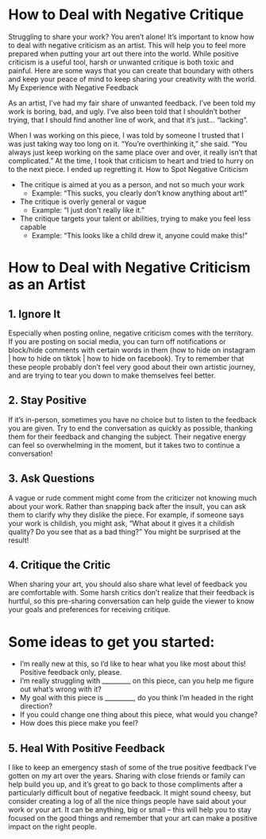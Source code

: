 # How to Deal with Negative Critique

Struggling to share your work? You aren’t alone! It’s important to know how to deal with negative criticism as an artist. This will help you to feel more prepared when putting your art out there into the world. While positive criticism is a useful tool, harsh or unwanted critique is both toxic and painful. Here are some ways that you can create that boundary with others and keep your peace of mind to keep sharing your creativity with the world.
My Experience with Negative Feedback

As an artist, I’ve had my fair share of unwanted feedback. I’ve been told my work is boring, bad, and ugly. I’ve also been told that I shouldn’t bother trying, that I should find another line of work, and that it’s just… “lacking”.

When I was working on this piece, I was told by someone I trusted that I was just taking way too long on it. “You’re overthinking it,” she said. “You always just keep working on the same place over and over, it really isn’t that complicated.” At the time, I took that criticism to heart and tried to hurry on to the next piece. I ended up regretting it.
How to Spot Negative Criticism

- The critique is aimed at you as a person, and not so much your work
    - Example: “This sucks, you clearly don’t know anything about art!”
- The critique is overly general or vague
    - Example: “I just don’t really like it.”
- The critique targets your talent or abilities, trying to make you feel less capable
    - Example: “This looks like a child drew it, anyone could make this!”

# How to Deal with Negative Criticism as an Artist

## 1. Ignore It
Especially when posting online, negative criticism comes with the territory. If you are posting on social media, you can turn off notifications or block/hide comments with certain words in them (how to hide on instagram | how to hide on tiktok | how to hide on facebook). Try to remember that these people probably don’t feel very good about their own artistic journey, and are trying to tear you down to make themselves feel better.

## 2. Stay Positive
If it’s in-person, sometimes you have no choice but to listen to the feedback you are given. Try to end the conversation as quickly as possible, thanking them for their feedback and changing the subject. Their negative energy can feel so overwhelming in the moment, but it takes two to continue a conversation!

## 3. Ask Questions
A vague or rude comment might come from the criticizer not knowing much about your work. Rather than snapping back after the insult, you can ask them to clarify why they dislike the piece. For example, if someone says your work is childish, you might ask, “What about it gives it a childish quality? Do you see that as a bad thing?” You might be surprised at the result!

## 4. Critique the Critic
When sharing your art, you should also share what level of feedback you are comfortable with. Some harsh critics don’t realize that their feedback is hurtful, so this pre-sharing conversation can help guide the viewer to know your goals and preferences for receiving critique.

# Some ideas to get you started:

- I’m really new at this, so I’d like to hear what you like most about this! Positive feedback only, please.
- I’m really struggling with _________ on this piece, can you help me figure out what’s wrong with it?
- My goal with this piece is _________, do you think I’m headed in the right direction?
- If you could change one thing about this piece, what would you change?
- How does this piece make you feel?

## 5. Heal With Positive Feedback

I like to keep an emergency stash of some of the true positive feedback I’ve gotten on my art over the years. Sharing with close friends or family can help build you up, and it’s great to go back to those compliments after a particularly difficult bout of negative feedback. It might sound cheesy, but consider creating a log of all the nice things people have said about your work or your art. It can be anything, big or small – this will help you to stay focused on the good things and remember that your art can make a positive impact on the right people.